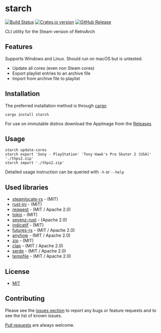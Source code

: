 # starch
[![Build Status](https://img.shields.io/github/actions/workflow/status/ekx/starch/.github/workflows/rust.yml)](https://github.com/ekx/starch/actions/workflows/rust.yml)
[![Crates.io version](https://img.shields.io/crates/v/starch.svg)](https://crates.io/crates/starch)
[![GitHub Release](https://img.shields.io/github/v/release/ekx/starch)](https://github.com/ekx/starch/releases)

CLI utility for the Steam version of RetroArch

## Features
Supports Windows and Linux. Should run on macOS but is untested.

- Update all cores (even non Steam cores)
- Export playlist entries to an archive file
- Import from archive file to playlist

## Installation
The preferred installation method is through [cargo](https://www.rust-lang.org/tools/install)
```
cargo install starch
``` 

For use on immutable distros download the AppImage from the [Releases](https://github.com/ekx/starch/releases)

## Usage
```
starch update-cores
starch export 'Sony - PlayStation' 'Tony Hawk's Pro Skater 2 (USA)' './thps2.zip'
starch import './thps2.zip'
``` 
Detailed usage instruction can be queried with `-h` or `--help`

## Used libraries

* [steamlocate-rs](https://github.com/WilliamVenner/steamlocate-rs) - (MIT)
* [rust-ini](https://github.com/zonyitoo/rust-ini) - (MIT)
* [reqwest](https://github.com/seanmonstar/reqwest) - (MIT / Apache 2.0)
* [tokio](https://github.com/tokio-rs/tokio) - (MIT)
* [sevenz-rust](https://github.com/dyz1990/sevenz-rust) - (Apache 2.0)
* [indicatif](https://github.com/console-rs/indicatif) - (MIT)
* [futures-rs](https://github.com/rust-lang/futures-rs) - (MIT / Apache 2.0)
* [anyhow](https://github.com/dtolnay/anyhow) - (MIT / Apache 2.0)
* [zip](https://github.com/zip-rs/zip) - (MIT)
* [clap](https://github.com/clap-rs/clap) - (MIT / Apache 2.0)
* [serde](https://github.com/serde-rs/serde) - (MIT / Apache 2.0)
* [tempfile](https://github.com/Stebalien/tempfile) - (MIT / Apache 2.0)

## License
- [MIT](https://github.com/ekx/starch/blob/master/LICENSE)

## Contributing

Please see the [issues section](https://github.com/ekx/starch/issues) to
report any bugs or feature requests and to see the list of known issues.

[Pull requests](https://github.com/ekx/starch/pulls) are always welcome.

